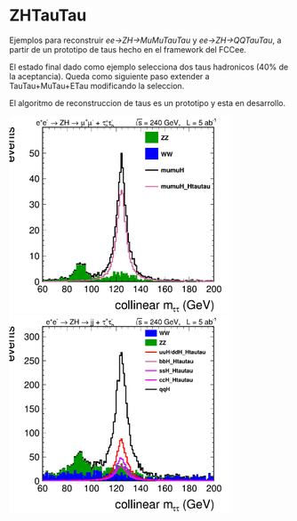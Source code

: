 # ZHTauTau

Ejemplos para reconstruir *ee->ZH->MuMuTauTau* y  *ee->ZH->QQTauTau*, a partir de un prototipo de taus hecho en el
framework del FCCee.

El estado final dado como ejemplo selecciona dos taus hadronicos (40% de la
aceptancia). Queda como siguiente paso extender a TauTau+MuTau+ETau modificando la
seleccion. 

El algoritmo de reconstruccion de taus es un prototipo y esta en desarrollo.

<img src="MuMuTauTau_collmass_example.png" width=400> <img src="QQTauTau_collmass_example.png " width=400>



